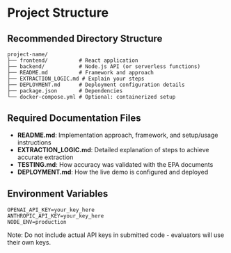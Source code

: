 # Project Structure

## Recommended Directory Structure
```
project-name/
├── frontend/          # React application
├── backend/           # Node.js API (or serverless functions)
├── README.md          # Framework and approach
├── EXTRACTION_LOGIC.md # Explain your steps
├── DEPLOYMENT.md      # Deployment configuration details
├── package.json       # Dependencies
└── docker-compose.yml # Optional: containerized setup
```

## Required Documentation Files
- **README.md**: Implementation approach, framework, and setup/usage instructions
- **EXTRACTION_LOGIC.md**: Detailed explanation of steps to achieve accurate extraction
- **TESTING.md**: How accuracy was validated with the EPA documents
- **DEPLOYMENT.md**: How the live demo is configured and deployed

## Environment Variables
```env
OPENAI_API_KEY=your_key_here
ANTHROPIC_API_KEY=your_key_here  
NODE_ENV=production
```

Note: Do not include actual API keys in submitted code - evaluators will use their own keys.